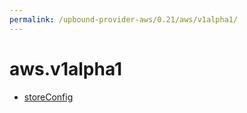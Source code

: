```yaml
---
permalink: /upbound-provider-aws/0.21/aws/v1alpha1/
---
```


# aws.v1alpha1



* [storeConfig](storeConfig.md)